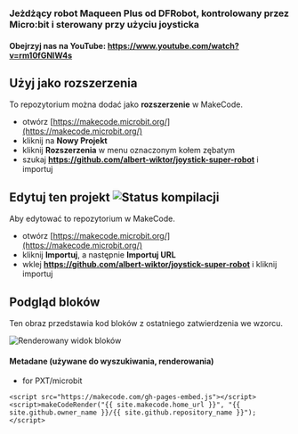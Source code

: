 
### Jeżdżący robot Maqueen Plus od DFRobot, kontrolowany przez Micro:bit i sterowany przy użyciu joysticka

#### Obejrzyj nas na YouTube: https://www.youtube.com/watch?v=rm10fGNlW4s

## Użyj jako rozszerzenia

To repozytorium można dodać jako **rozszerzenie** w MakeCode.

* otwórz [https://makecode.microbit.org/](https://makecode.microbit.org/)
* kliknij na **Nowy Projekt**
* kliknij **Rozszerzenia** w menu oznaczonym kołem zębatym
* szukaj **https://github.com/albert-wiktor/joystick-super-robot** i importuj

## Edytuj ten projekt ![Status kompilacji](https://github.com/albert-wiktor/joystick-super-robot/workflows/MakeCode/badge.svg)

Aby edytować to repozytorium w MakeCode.

* otwórz [https://makecode.microbit.org/](https://makecode.microbit.org/)
* kliknij **Importuj**, a następnie **Importuj URL**
* wklej **https://github.com/albert-wiktor/joystick-super-robot** i kliknij importuj

## Podgląd bloków

Ten obraz przedstawia kod bloków z ostatniego zatwierdzenia we wzorcu.

![Renderowany widok bloków](https://github.com/albert-wiktor/joystick-super-robot/raw/master/.github/makecode/blocks.png)

#### Metadane (używane do wyszukiwania, renderowania)

* for PXT/microbit
```
<script src="https://makecode.com/gh-pages-embed.js"></script><script>makeCodeRender("{{ site.makecode.home_url }}", "{{ site.github.owner_name }}/{{ site.github.repository_name }}");</script>
```
